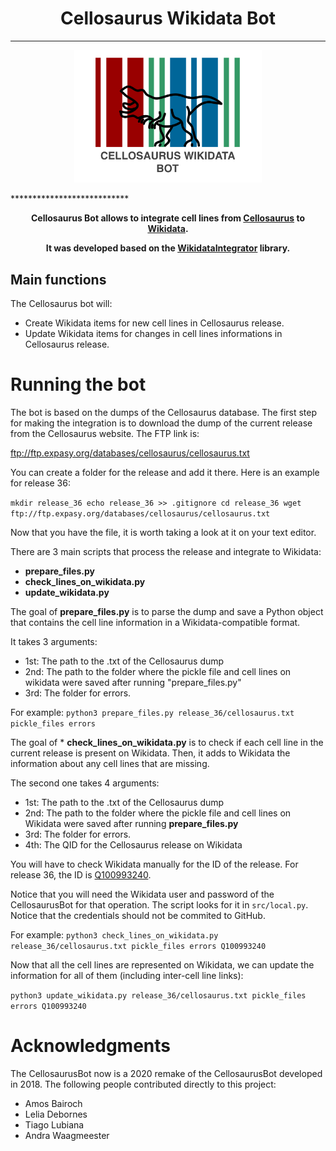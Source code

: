 # <center>Cellosaurus Wikidata Bot</center>

***************************
<p align="center">
  <img src="img/WikiCello.png" width="300"/>
</p>
***************************

**<center>Cellosaurus Bot allows to integrate cell lines from [Cellosaurus](https://web.expasy.org/cellosaurus/) to [Wikidata](https://www.wikidata.org/wiki/Wikidata:Main_Page).**

**It was developed based on the [WikidataIntegrator](https://github.com/SuLab/WikidataIntegrator) library.</center>**

## Main functions 

The Cellosaurus bot will:

+ Create Wikidata items for new cell lines in Cellosaurus release.
+ Update Wikidata items for changes in cell lines informations in Cellosaurus release.
# Running the bot 

The bot is based on the dumps of the Cellosaurus database. The first step for making the integration is to download the dump of the current release from the Cellosaurus website. The FTP link is:

ftp://ftp.expasy.org/databases/cellosaurus/cellosaurus.txt

You can create a folder for the release and add it there. Here is an example for release 36:

`mkdir release_36
echo release_36 >> .gitignore
cd release_36
wget ftp://ftp.expasy.org/databases/cellosaurus/cellosaurus.txt
`

Now that you have the file, it is worth taking a look at it on your text editor. 

There are 3 main scripts that process the release and integrate to Wikidata: 
* __prepare_files.py__
* __check_lines_on_wikidata.py__
* __update_wikidata.py__

The goal of __prepare_files.py__ is to parse the dump and save a Python object that contains the cell line information in a Wikidata-compatible format. 

It takes 3 arguments: 
- 1st: The path to the .txt of the Cellosaurus dump
- 2nd: The path to the folder where the pickle file and cell lines on wikidata 
were saved after running "prepare_files.py"
- 3rd: The folder for errors.

For example:
`python3 prepare_files.py release_36/cellosaurus.txt pickle_files errors `


The goal of * __check_lines_on_wikidata.py__ is to check if each cell line in the current release is present on Wikidata. Then, it adds to Wikidata the information about any cell lines that are missing.

The second one takes 4 arguments:  
- 1st: The path to the .txt of the Cellosaurus dump
- 2nd: The path to the folder where the pickle file and cell lines on Wikidata were saved after running __prepare_files.py__
- 3rd: The folder for errors.
- 4th: The QID for the Cellosaurus release on Wikidata   

You will have to check Wikidata manually for the ID of the release. For release 36, the ID is [Q100993240](https://www.wikidata.org/wiki/Q100993240).


Notice that you will need the Wikidata user and password of the CellosaurusBot for that operation. The script looks for it in `src/local.py`.  Notice that the credentials should not be commited to GitHub.

For example:
`python3 check_lines_on_wikidata.py release_36/cellosaurus.txt pickle_files errors Q100993240`


Now that all the cell lines are represented on Wikidata, we can update the information for all of them (including inter-cell line links):

`python3 update_wikidata.py release_36/cellosaurus.txt pickle_files errors Q100993240`

# Acknowledgments

The CellosaurusBot now is a 2020 remake of the CellosaurusBot developed in 2018. 
The following people contributed directly to this project:

* Amos Bairoch
* Lelia Debornes
* Tiago Lubiana
* Andra Waagmeester